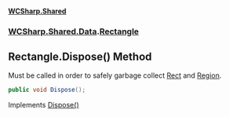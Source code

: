 #### [WCSharp.Shared](index.md 'index')
### [WCSharp.Shared.Data](WCSharp.Shared.Data.md 'WCSharp.Shared.Data').[Rectangle](WCSharp.Shared.Data.Rectangle.md 'WCSharp.Shared.Data.Rectangle')

## Rectangle.Dispose() Method

Must be called in order to safely garbage collect [Rect](WCSharp.Shared.Data.Rectangle.Rect.md 'WCSharp.Shared.Data.Rectangle.Rect') and [Region](WCSharp.Shared.Data.Rectangle.Region.md 'WCSharp.Shared.Data.Rectangle.Region').

```csharp
public void Dispose();
```

Implements [Dispose()](https://docs.microsoft.com/en-us/dotnet/api/System.IDisposable.Dispose 'System.IDisposable.Dispose')